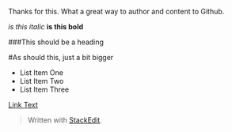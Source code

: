 
Thanks for this. What a great way to author and content to Github.

*is this italic*
**is this bold**

###This should be a heading

#As should this, just a bit bigger

 - List Item One
 - List Item Two
 - List Item Three

[Link Text](https://www.bbc.co.uk/news)

> Written with [StackEdit](https://stackedit.io/).